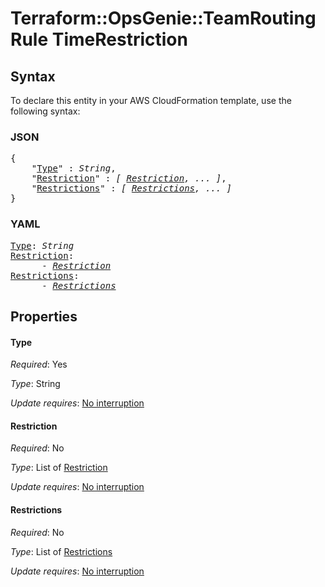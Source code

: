 # Terraform::OpsGenie::TeamRoutingRule TimeRestriction

## Syntax

To declare this entity in your AWS CloudFormation template, use the following syntax:

### JSON

<pre>
{
    "<a href="#type" title="Type">Type</a>" : <i>String</i>,
    "<a href="#restriction" title="Restriction">Restriction</a>" : <i>[ <a href="timerestriction-restriction.md">Restriction</a>, ... ]</i>,
    "<a href="#restrictions" title="Restrictions">Restrictions</a>" : <i>[ <a href="timerestriction-restrictions.md">Restrictions</a>, ... ]</i>
}
</pre>

### YAML

<pre>
<a href="#type" title="Type">Type</a>: <i>String</i>
<a href="#restriction" title="Restriction">Restriction</a>: <i>
      - <a href="timerestriction-restriction.md">Restriction</a></i>
<a href="#restrictions" title="Restrictions">Restrictions</a>: <i>
      - <a href="timerestriction-restrictions.md">Restrictions</a></i>
</pre>

## Properties

#### Type

_Required_: Yes

_Type_: String

_Update requires_: [No interruption](https://docs.aws.amazon.com/AWSCloudFormation/latest/UserGuide/using-cfn-updating-stacks-update-behaviors.html#update-no-interrupt)

#### Restriction

_Required_: No

_Type_: List of <a href="timerestriction-restriction.md">Restriction</a>

_Update requires_: [No interruption](https://docs.aws.amazon.com/AWSCloudFormation/latest/UserGuide/using-cfn-updating-stacks-update-behaviors.html#update-no-interrupt)

#### Restrictions

_Required_: No

_Type_: List of <a href="timerestriction-restrictions.md">Restrictions</a>

_Update requires_: [No interruption](https://docs.aws.amazon.com/AWSCloudFormation/latest/UserGuide/using-cfn-updating-stacks-update-behaviors.html#update-no-interrupt)

